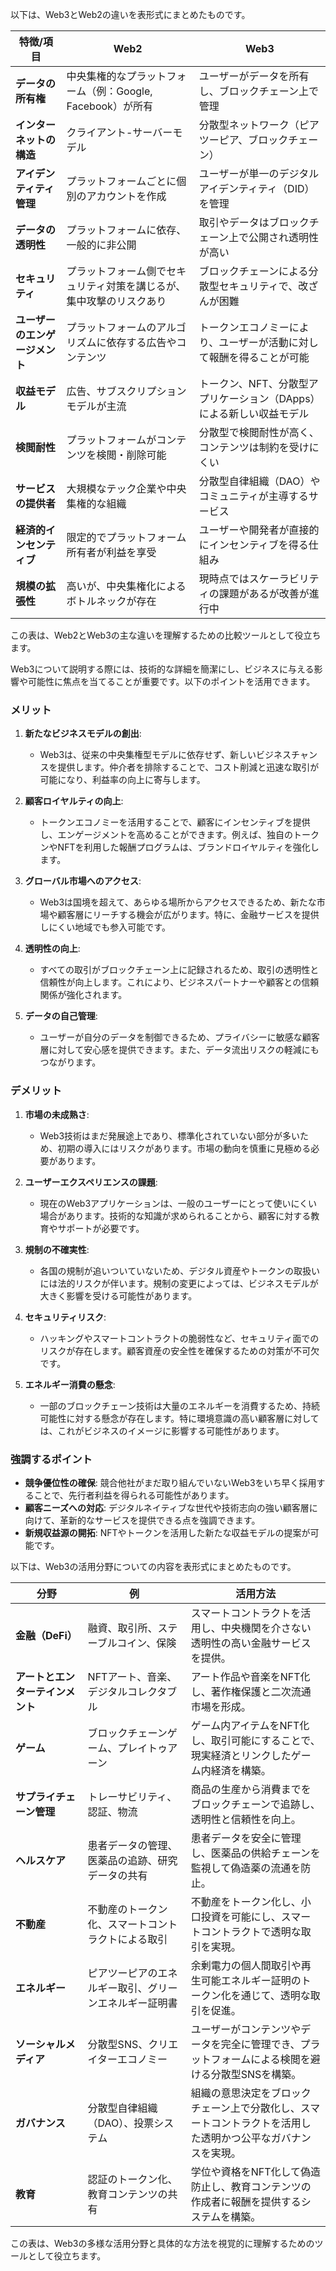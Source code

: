 

以下は、Web3とWeb2の違いを表形式にまとめたものです。

| 特徴/項目             | **Web2**                                          | **Web3**                                                |
|-----------------------|--------------------------------------------------|---------------------------------------------------------|
| **データの所有権**    | 中央集権的なプラットフォーム（例：Google, Facebook）が所有 | ユーザーがデータを所有し、ブロックチェーン上で管理       |
| **インターネットの構造** | クライアント-サーバーモデル                        | 分散型ネットワーク（ピアツーピア、ブロックチェーン）      |
| **アイデンティティ管理**| プラットフォームごとに個別のアカウントを作成        | ユーザーが単一のデジタルアイデンティティ（DID）を管理    |
| **データの透明性**     | プラットフォームに依存、一般的に非公開             | 取引やデータはブロックチェーン上で公開され透明性が高い   |
| **セキュリティ**      | プラットフォーム側でセキュリティ対策を講じるが、集中攻撃のリスクあり | ブロックチェーンによる分散型セキュリティで、改ざんが困難 |
| **ユーザーのエンゲージメント** | プラットフォームのアルゴリズムに依存する広告やコンテンツ | トークンエコノミーにより、ユーザーが活動に対して報酬を得ることが可能 |
| **収益モデル**        | 広告、サブスクリプションモデルが主流               | トークン、NFT、分散型アプリケーション（DApps）による新しい収益モデル |
| **検閲耐性**          | プラットフォームがコンテンツを検閲・削除可能        | 分散型で検閲耐性が高く、コンテンツは制約を受けにくい    |
| **サービスの提供者**  | 大規模なテック企業や中央集権的な組織               | 分散型自律組織（DAO）やコミュニティが主導するサービス  |
| **経済的インセンティブ**| 限定的でプラットフォーム所有者が利益を享受         | ユーザーや開発者が直接的にインセンティブを得る仕組み    |
| **規模の拡張性**      | 高いが、中央集権化によるボトルネックが存在         | 現時点ではスケーラビリティの課題があるが改善が進行中   |

この表は、Web2とWeb3の主な違いを理解するための比較ツールとして役立ちます。


Web3について説明する際には、技術的な詳細を簡潔にし、ビジネスに与える影響や可能性に焦点を当てることが重要です。以下のポイントを活用できます。

### メリット

1. **新たなビジネスモデルの創出**:
   - Web3は、従来の中央集権型モデルに依存せず、新しいビジネスチャンスを提供します。仲介者を排除することで、コスト削減と迅速な取引が可能になり、利益率の向上に寄与します。

2. **顧客ロイヤルティの向上**:
   - トークンエコノミーを活用することで、顧客にインセンティブを提供し、エンゲージメントを高めることができます。例えば、独自のトークンやNFTを利用した報酬プログラムは、ブランドロイヤルティを強化します。

3. **グローバル市場へのアクセス**:
   - Web3は国境を超えて、あらゆる場所からアクセスできるため、新たな市場や顧客層にリーチする機会が広がります。特に、金融サービスを提供しにくい地域でも参入可能です。

4. **透明性の向上**:
   - すべての取引がブロックチェーン上に記録されるため、取引の透明性と信頼性が向上します。これにより、ビジネスパートナーや顧客との信頼関係が強化されます。

5. **データの自己管理**:
   - ユーザーが自分のデータを制御できるため、プライバシーに敏感な顧客層に対して安心感を提供できます。また、データ流出リスクの軽減にもつながります。

### デメリット

1. **市場の未成熟さ**:
   - Web3技術はまだ発展途上であり、標準化されていない部分が多いため、初期の導入にはリスクがあります。市場の動向を慎重に見極める必要があります。

2. **ユーザーエクスペリエンスの課題**:
   - 現在のWeb3アプリケーションは、一般のユーザーにとって使いにくい場合があります。技術的な知識が求められることから、顧客に対する教育やサポートが必要です。

3. **規制の不確実性**:
   - 各国の規制が追いついていないため、デジタル資産やトークンの取扱いには法的リスクが伴います。規制の変更によっては、ビジネスモデルが大きく影響を受ける可能性があります。

4. **セキュリティリスク**:
   - ハッキングやスマートコントラクトの脆弱性など、セキュリティ面でのリスクが存在します。顧客資産の安全性を確保するための対策が不可欠です。

5. **エネルギー消費の懸念**:
   - 一部のブロックチェーン技術は大量のエネルギーを消費するため、持続可能性に対する懸念が存在します。特に環境意識の高い顧客層に対しては、これがビジネスのイメージに影響する可能性があります。

### 強調するポイント
- **競争優位性の確保**: 競合他社がまだ取り組んでいないWeb3をいち早く採用することで、先行者利益を得られる可能性があります。
- **顧客ニーズへの対応**: デジタルネイティブな世代や技術志向の強い顧客層に向けて、革新的なサービスを提供できる点を強調できます。
- **新規収益源の開拓**: NFTやトークンを活用した新たな収益モデルの提案が可能です。

以下は、Web3の活用分野についての内容を表形式にまとめたものです。

| 分野                 | 例                                    | 活用方法                                                                                         |
|----------------------|---------------------------------------|--------------------------------------------------------------------------------------------------|
| **金融（DeFi）**     | 融資、取引所、ステーブルコイン、保険  | スマートコントラクトを活用し、中央機関を介さない透明性の高い金融サービスを提供。                    |
| **アートとエンターテインメント** | NFTアート、音楽、デジタルコレクタブル | アート作品や音楽をNFT化し、著作権保護と二次流通市場を形成。                                        |
| **ゲーム**           | ブロックチェーンゲーム、プレイトゥアーン | ゲーム内アイテムをNFT化し、取引可能にすることで、現実経済とリンクしたゲーム内経済を構築。              |
| **サプライチェーン管理** | トレーサビリティ、認証、物流                | 商品の生産から消費までをブロックチェーンで追跡し、透明性と信頼性を向上。                             |
| **ヘルスケア**        | 患者データの管理、医薬品の追跡、研究データの共有 | 患者データを安全に管理し、医薬品の供給チェーンを監視して偽造薬の流通を防止。                          |
| **不動産**            | 不動産のトークン化、スマートコントラクトによる取引 | 不動産をトークン化し、小口投資を可能にし、スマートコントラクトで透明な取引を実現。                    |
| **エネルギー**        | ピアツーピアのエネルギー取引、グリーンエネルギー証明書 | 余剰電力の個人間取引や再生可能エネルギー証明のトークン化を通じて、透明な取引を促進。                 |
| **ソーシャルメディア**| 分散型SNS、クリエイターエコノミー        | ユーザーがコンテンツやデータを完全に管理でき、プラットフォームによる検閲を避ける分散型SNSを構築。       |
| **ガバナンス**        | 分散型自律組織（DAO）、投票システム      | 組織の意思決定をブロックチェーン上で分散化し、スマートコントラクトを活用した透明かつ公平なガバナンスを実現。 |
| **教育**              | 認証のトークン化、教育コンテンツの共有    | 学位や資格をNFT化して偽造防止し、教育コンテンツの作成者に報酬を提供するシステムを構築。               | 

この表は、Web3の多様な活用分野と具体的な方法を視覚的に理解するためのツールとして役立ちます。
